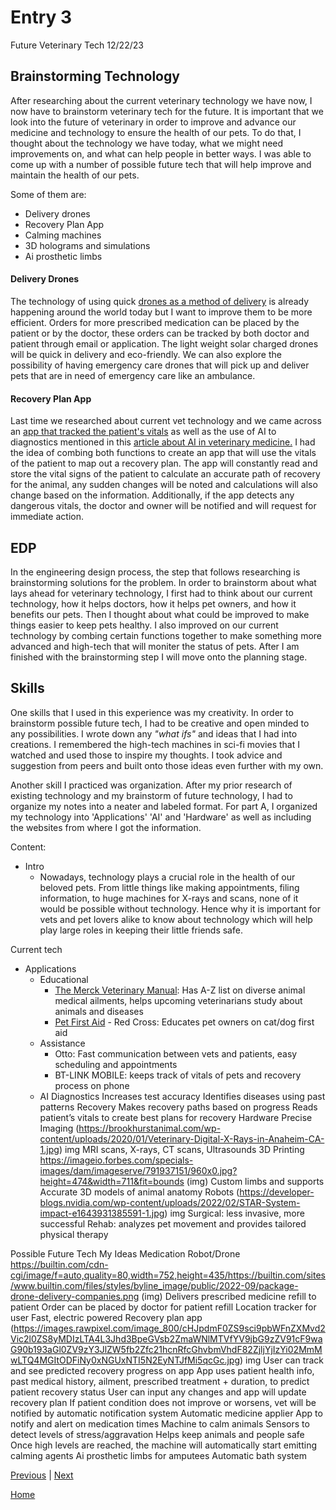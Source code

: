 # Entry 3
Future Veterinary Tech 12/22/23

## Brainstorming Technology
After researching about the current veterinary technology we have now, I now have to brainstorm veterinary tech for the future. It is important that we look into the future of veterinary in order to improve and advance our medicine and technology to ensure the health of our pets. To do that, I thought about the technology we have today, what we might need improvements on, and what can help people in better ways. I was able to come up with a number of possible future tech that will help improve and maintain the health of our pets. 

Some of them are:
* Delivery drones
* Recovery Plan App
* Calming machines
* 3D holograms and simulations
* Ai prosthetic limbs

#### Delivery Drones
The technology of using quick [drones as a method of delivery](https://www.wipro.com/business-process/the-future-of-delivery-with-drones-contactless-accurate-and-high-speed/) is already happening around the world today but I want to improve them to be more efficient. Orders for more prescribed medication can be placed by the patient or by the doctor, these orders can be tracked by both doctor and patient through email or application. The light weight solar charged drones will be quick in delivery and eco-friendly. We can also explore the possibility of having emergency care drones that will pick up and deliver pets that are in need of emergency care like an ambulance.

#### Recovery Plan App
Last time we researched about current vet technology and we came across an [app that tracked the patient's vitals](https://bionetus.com/vet/veterinary-multi-parameter-monitors/bt-link-veterinary-monitor-mobile-app/) as well as the use of AI to diagnostics mentioned in this [article about AI in veterinary medicine.](https://www.avma.org/news/artificial-intelligence-veterinary-medicine-what-are-ethical-and-legal-implications) I had the idea of combing both functions to create an app that will use the vitals of the patient to map out a recovery plan. The app will constantly read and store the vital signs of the patient to calculate an accurate path of recovery for the animal, any sudden changes will be noted and calculations will also change based on the information. Additionally, if the app detects any dangerous vitals, the doctor and owner will be notified and will request for immediate action.

## EDP
In the engineering design process, the step that follows researching is brainstorming solutions for the problem. In order to brainstorm about what lays ahead for veterinary technology, I first had to think about our current technology, how it helps doctors, how it helps pet owners, and how it benefits our pets. Then I thought about what could be improved to make things easier to keep pets healthy. I also improved on our current technology by combing certain functions together to make something more advanced and high-tech that will moniter the status of pets. After I am finished with the brainstorming step I will move onto the planning stage.

## Skills
One skills that I used in this experience was my creativity. In order to brainstorm possible future tech, I had to be creative and open minded to any possibilities. I wrote down any *"what ifs"* and ideas that I had into creations. I remembered the high-tech machines in sci-fi movies that I watched and used those to inspire my thoughts. I took advice and suggestion from peers and built onto those ideas even further with my own.

Another skill I practiced was organization. After my prior research of existing technology and my brainstorm of future technology, I had to organize my notes into a neater and labeled format. For part A, I organized my technology into 'Applications' 'AI' and 'Hardware' as well as including the websites from where I got the information. 

Content: 

* Intro 
  * Nowadays, technology plays a crucial role in the health of our beloved pets. From little things like making appointments, filing information, to huge machines for X-rays and scans, none of it would be possible without technology. Hence why it is important for vets and pet lovers alike to know about technology which will help play large roles in keeping their little friends safe.

Current tech

* Applications
  * Educational
    * [The Merck Veterinary Manual](https://www.merckvetmanual.com/): Has A-Z list on diverse animal medical ailments, helps upcoming veterinarians study about animals and diseases
    * [Pet First Aid](https://www.redcross.org/take-a-class/first-aid/cat-dog-first-aid) - Red Cross: Educates pet owners on cat/dog first aid
  * Assistance
      * Otto: Fast communication between vets and patients, easy scheduling and appointments
      * BT-LINK MOBILE: keeps track of vitals of pets and recovery process on phone
  * AI
Diagnostics
Increases test accuracy
Identifies diseases using past patterns
Recovery
Makes recovery paths based on progress
Reads patient’s vitals to create best plans for recovery
Hardware
Precise Imaging 
(https://brookhurstanimal.com/wp-content/uploads/2020/01/Veterinary-Digital-X-Rays-in-Anaheim-CA-1.jpg) img
MRI scans, X-rays, CT scans, Ultrasounds
3D Printing 
https://imageio.forbes.com/specials-images/dam/imageserve/791937151/960x0.jpg?height=474&width=711&fit=bounds (img)
Custom limbs and supports
Accurate 3D models of animal anatomy
Robots (https://developer-blogs.nvidia.com/wp-content/uploads/2022/02/STAR-System-impact-e1643931385591-1.jpg) img
Surgical: less invasive, more successful
Rehab: analyzes pet movement and provides tailored physical therapy

Possible Future Tech
My Ideas
Medication Robot/Drone
https://builtin.com/cdn-cgi/image/f=auto,quality=80,width=752,height=435/https://builtin.com/sites/www.builtin.com/files/styles/byline_image/public/2022-09/package-drone-delivery-companies.png (img)
Delivers prescribed medicine refill to patient
Order can be placed by doctor for patient refill
Location tracker for user
Fast, electric powered
Recovery plan app
(https://images.rawpixel.com/image_800/cHJpdmF0ZS9sci9pbWFnZXMvd2Vic2l0ZS8yMDIzLTA4L3Jhd3BpeGVsb2ZmaWNlMTVfYV9jbG9zZV91cF9waG90b193aGl0ZV9zY3JlZW5fb2Zfc21hcnRfcGhvbmVhdF82ZjljYjIzYi02MmMwLTQ4MGItODFiNy0xNGUxNTI5N2EyNTJfMi5qcGc.jpg) img
User can track and see predicted recovery progress on app
App uses patient health info, past medical history, ailment, prescribed treatment + duration, to predict patient recovery status
User can input any changes and app will update recovery plan
If patient condition does not improve or worsens, vet will be notified by automatic notification system
Automatic medicine applier
App to notify and alert on medication times
Machine to calm animals
Sensors to detect levels of stress/aggravation
Helps keep animals and people safe
Once high levels are reached, the machine will automatically start emitting calming agents
Ai prosthetic limbs for amputees
Automatic bath system





[Previous](entry02.md) | [Next](entry04.md)

[Home](../README.md)
